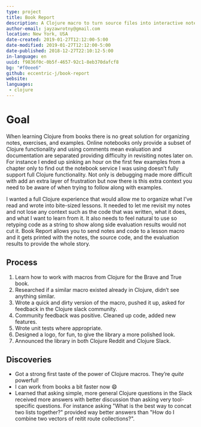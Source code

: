 ```yaml
---
type: project
title: Book Report
description: A Clojure macro to turn source files into interactive notebooks.
author-email: jayzawrotny@gmail.com
location: New York, USA
date-created: 2019-01-27T12:12:00-5:00
date-modified: 2019-01-27T12:12:00-5:00
date-published: 2018-12-27T22:10:12-5:00
in-language: en
uuid: f9836f0c-0b5f-4657-92c1-8eb370dafcf8
bg: "#f0eee6"
github: eccentric-j/book-report
website:
languages:
 - clojure
---
```

# <span class="project__goal">Goal</span>

When learning Clojure from books there is no great solution for organizing notes, exercises, and examples. Online notebooks only provide a subset of Clojure functionality and using comments mean evaluation and documentation are separated providing difficulty in revisiting notes later on. For instance I ended up sinking an hour on the first few examples from a chapter only to find out the notebook service I was using doesn&rsquo;t fully support full Clojure functionality. Not only is debugging made more difficult with add an extra layer of frustration but now there is this extra context you need to be aware of when trying to follow along with examples.

I wanted a full Clojure experience that would allow me to organize what I&rsquo;ve read and wrote into bite-sized lessons. It needed to let me revisit my notes and not lose any context such as the code that was written, what it does, and what I want to learn from it. It also needs to feel natural to use so retyping code as a string to show along side evaluation results would not cut it. Book Report allows you to send notes and code to a lesson macro and it gets printed with the notes, the source code, and the evaluation results to provide the whole story.

## <span class="project__process">Process</span>
1. Learn how to work with macros from Clojure for the Brave and True book.
2. Researched if a similar macro existed already in Clojure, didn&rsquo;t see anything similar.
3. Wrote a quick and dirty version of the macro, pushed it up, asked for feedback in the Clojure slack community.
4. Community feedback was positive. Cleaned up code, added new features.
5. Wrote unit tests where appropriate.
6. Designed a logo, for fun, to give the library a more polished look.
7. Announced the library in both Clojure Reddit and Clojure Slack.

## <span class="project__discoveries">Discoveries</span>
- Got a strong first taste of the power of Clojure macros. They&rsquo;re _quite_ powerful!
- I can work from books a bit faster now :smile:
- Learned that asking simple, more general Clojure questions in the Slack received more answers with better discussion than asking very tool-specific questions. For instance asking "What is the best way to concat two lists together?" provided way better answers than "How do I combine two vectors of reitit route collections?".

